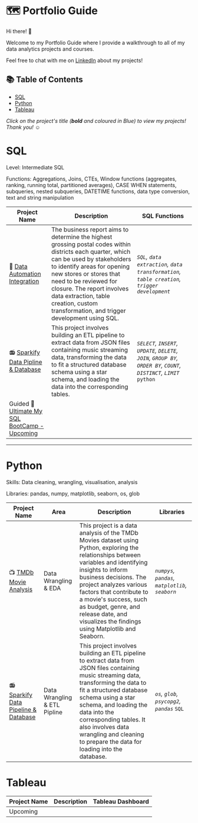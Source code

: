 # 🗺 Portfolio Guide

Hi there! :wave:

Welcome to my Portfolio Guide where I provide a walkthrough to all of my data analytics projects and courses.

Feel free to chat with me on [LinkedIn](https://www.linkedin.com/in/tonirstewart/) about my projects!

## 📚 Table of Contents
- [SQL](#sql)
- [Python](#python)
- [Tableau](#tableau)

_Click on the project's title (**bold** and coloured in Blue) to view my projects! Thank you! ☺️_

# SQL

Level: Intermediate SQL

Functions: Aggregations, Joins, CTEs, Window functions (aggregates, ranking, running total, partitioned averages), CASE WHEN statements, subqueries, nested subqueries, DATETIME functions, data type conversion, text and string manipulation

| Project Name | Description | SQL Functions |
|---|---|---|
| :vhs: [Data Automation Integration](https://github.com/ToniRose92/D191-AUTOMATING-DATA-INTEGRATION) | The business report aims to determine the highest grossing postal codes within districts each quarter, which can be used by stakeholders to identify areas for opening new stores or stores that need to be reviewed for closure. The report involves data extraction, table creation, custom transformation, and trigger development using SQL. | _`SQL`, `data extraction`, `data transformation`, `table creation`, `trigger development`_ |  
| :radio: [Sparkify Data Pipline & Database](https://github.com/ToniRose92/Sparkify-Data-Pipline-Database)   | This project involves building an ETL pipeline to extract data from JSON files containing music streaming data, transforming the data to fit a structured database schema using a star schema, and loading the data into the corresponding tables.	  | _`SELECT`, `INSERT`, `UPDATE`, `DELETE`, `JOIN`, `GROUP BY`, `ORDER BY`, `COUNT`, `DISTINCT`, `LIMIT`_ `python`|
| Guided :iphone: [Ultimate My SQL BootCamp - Upcoming]()  |  |  | 


***

# Python

Skills: Data cleaning, wrangling, visualisation, analysis

Libraries: pandas, numpy, matplotlib, seaborn, os, glob

| Project Name | Area | Description | Libraries |    
|---|---|---|---|
| 📺 [TMDb Movie Analysis](https://github.com/ToniRose92/TMDb-Movies)| Data Wrangling & EDA | This project is a data analysis of the TMDb Movies dataset using Python, exploring the relationships between variables and identifying insights to inform business decisions. The project analyzes various factors that contribute to a movie's success, such as budget, genre, and release date, and visualizes the findings using Matplotlib and Seaborn. | _`numpys`, `pandas`, `matplotlib`, `seaborn`_ |   
| :radio: [Sparkify Data Pipeline & Database](https://github.com/ToniRose92/Sparkify-Data-Pipeline-Database)	| Data Wrangling & ETL Pipline  | This project involves building an ETL pipeline to extract data from JSON files containing music streaming data, transforming the data to fit a structured database schema using a star schema, and loading the data into the corresponding tables. It also involves data wrangling and cleaning to prepare the data for loading into the database.  | _`os`, `glob`, `psycopg2`, `pandas`_ `SQL` |


# Tableau

| Project Name | Description | Tableau Dashboard |
|---|---|---|
| Upcoming |  |  |

